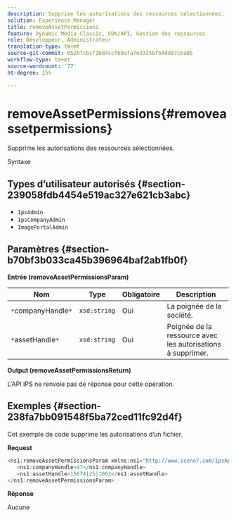```yaml
---
description: Supprime les autorisations des ressources sélectionnées.
solution: Experience Manager
title: removeAssetPermissions
feature: Dynamic Media Classic, SDK/API, Gestion des ressources
role: Développeur, Administrateur
translation-type: tm+mt
source-git-commit: 052bfcbcf1bd4ccf60afa7e3325bf58dd07cba85
workflow-type: tm+mt
source-wordcount: '77'
ht-degree: 15%

---
```



# removeAssetPermissions{#removeassetpermissions}

Supprime les autorisations des ressources sélectionnées.

Syntaxe

## Types d’utilisateur autorisés {#section-239058fdb4454e519ac327e621cb3abc}

* `IpsAdmin`
* `IpsCompanyAdmin`
* `ImagePortalAdmin`

## Paramètres {#section-b70bf3b033ca45b396964baf2ab1fb0f}

**Entrée (removeAssetPermissionsParam)**

| Nom | Type | Obligatoire | Description |
|---|---|---|---|
| `*`companyHandle`*` | `xsd:string` | Oui | La poignée de la société. |
| `*`assetHandle`*` | `xsd:string` | Oui | Poignée de la ressource avec les autorisations à supprimer. |

**Output (removeAssetPermissionsReturn)**

L&#39;API IPS ne renvoie pas de réponse pour cette opération.

## Exemples {#section-238fa7bb091548f5ba72ced11fc92d4f}

Cet exemple de code supprime les autorisations d’un fichier.

**Request**

```java
<ns1:removeAssetPermissionsParam xmlns:ns1="http://www.scene7.com/IpsApi/xsd">
   <ns1:companyHandle>47</ns1:companyHandle>
   <ns1:assetHandle>15674|25|1062</ns1:assetHandle>
</ns1:removeAssetPermissionsParam>
```

**Réponse**

Aucune
